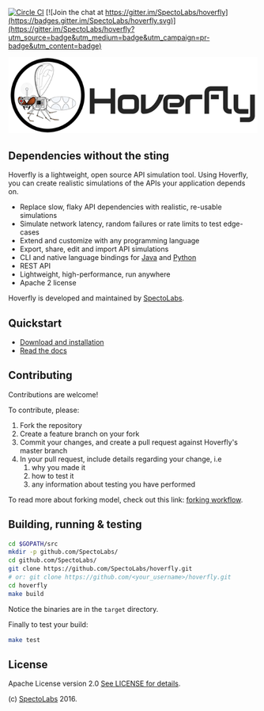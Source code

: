 [![Circle CI][CircleCI-Image]][CircleCI-Url] [![Join the chat at https://gitter.im/SpectoLabs/hoverfly](https://badges.gitter.im/SpectoLabs/hoverfly.svg)](https://gitter.im/SpectoLabs/hoverfly?utm_source=badge&utm_medium=badge&utm_campaign=pr-badge&utm_content=badge)

![Hoverfly](core/static/img/hoverfly_logo.png)
## Dependencies without the sting

Hoverfly is a lightweight, open source API simulation tool. Using Hoverfly, you can create realistic simulations of the APIs your application depends on.

* Replace slow, flaky API dependencies with realistic, re-usable simulations
* Simulate network latency, random failures or rate limits to test edge-cases
* Extend and customize with any programming language
* Export, share, edit and import API simulations
* CLI and native language bindings for [Java](https://hoverfly-java.readthedocs.io/en/latest/) and [Python](https://hoverpy.readthedocs.io/en/latest/)
* REST API
* Lightweight, high-performance, run anywhere
* Apache 2 license

Hoverfly is developed and maintained by [SpectoLabs](https://specto.io).

## Quickstart

* [Download and installation](https://hoverfly.readthedocs.io/en/latest/pages/introduction/downloadinstallation.html)
* [Read the docs](https://hoverfly.readthedocs.io)


## Contributing

Contributions are welcome!

To contribute, please:

1. Fork the repository
1. Create a feature branch on your fork
1. Commit your changes, and create a pull request against Hoverfly's master branch
1. In your pull request, include details regarding your change, i.e
    1. why you made it
    1. how to test it
    1. any information about testing you have performed

To read more about forking model, check out this link: [forking workflow](https://www.atlassian.com/git/tutorials/comparing-workflows/forking-workflow).

## Building, running & testing

```bash
cd $GOPATH/src
mkdir -p github.com/SpectoLabs/
cd github.com/SpectoLabs/
git clone https://github.com/SpectoLabs/hoverfly.git
# or: git clone https://github.com/<your_username>/hoverfly.git
cd hoverfly
make build
```

Notice the binaries are in the ``target`` directory.

Finally to test your build:

```bash
make test
```

## License

Apache License version 2.0 [See LICENSE for details](https://github.com/SpectoLabs/hoverfly/blob/master/LICENSE).

(c) [SpectoLabs](https://specto.io) 2016.

[CircleCI-Image]: https://circleci.com/gh/SpectoLabs/hoverfly.svg?style=shield
[CircleCI-Url]: https://circleci.com/gh/SpectoLabs/hoverfly
